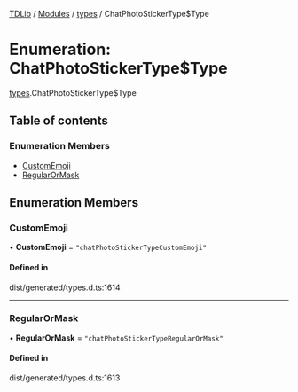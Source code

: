 [TDLib](../README.md) / [Modules](../modules.md) / [types](../modules/types.md) / ChatPhotoStickerType$Type

# Enumeration: ChatPhotoStickerType$Type

[types](../modules/types.md).ChatPhotoStickerType$Type

## Table of contents

### Enumeration Members

- [CustomEmoji](types.ChatPhotoStickerType_Type.md#customemoji)
- [RegularOrMask](types.ChatPhotoStickerType_Type.md#regularormask)

## Enumeration Members

### CustomEmoji

• **CustomEmoji** = ``"chatPhotoStickerTypeCustomEmoji"``

#### Defined in

dist/generated/types.d.ts:1614

___

### RegularOrMask

• **RegularOrMask** = ``"chatPhotoStickerTypeRegularOrMask"``

#### Defined in

dist/generated/types.d.ts:1613
